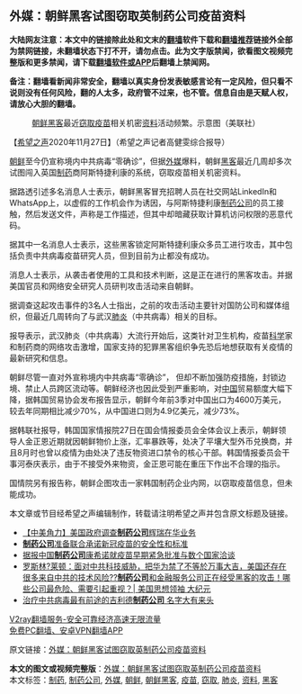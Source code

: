  <h2>外媒：朝鲜黑客试图窃取英制药公司疫苗资料</h2> <p class="notice"><b>大陆网友注意：本文中的链接除此处和文末的<a href="https://github.com/bannedbook/fanqiang" >翻墙</a>软件下载和<a href="https://github.com/killgcd/justmysocks/blob/master/README.md">翻墙推荐</a>链接外全部为禁网链接，未翻墙状态下打不开，请勿点击。此为文字版禁闻，欲看图文视频完整版和更多禁闻，请下载<a href="https://github.com/bannedbook/fanqiang">翻墙软件或APP</a>后翻墙上禁闻网。</p><p>备注：翻墙看新闻非常安全，翻墙以真实身份发表敏感言论有一定风险，但只看不说则没有任何风险，翻的人太多，政府管不过来，也不管。信息自由是天赋人权，请放心大胆的翻墙。</b></p>  <div class="entry"> <figure><figcaption><a href="https://www.bannedbook.org/bnews/tag/%E6%9C%9D%E9%B2%9C%E9%BB%91%E5%AE%A2/" class="st_tag internal_tag" rel="tag" title="标签 朝鲜黑客 下的日志">朝鲜黑客</a>最近<a href="https://www.bannedbook.org/bnews/tag/%E7%AA%83%E5%8F%96/" class="st_tag internal_tag" rel="tag" title="标签 窃取 下的日志">窃取</a><a href="https://www.bannedbook.org/bnews/tag/%e7%96%ab%e8%8b%97/" class="st_tag internal_tag" rel="tag" title="标签 疫苗 下的日志">疫苗</a>相关机密<a href="https://www.bannedbook.org/bnews/tag/%E8%B5%84%E6%96%99/" class="st_tag internal_tag" rel="tag" title="标签 资料 下的日志">资料</a>活动频繁。示意图（美联社）</figcaption></figure> <p>【<span class='wp_keywordlink_affiliate'><a href="https://www.soundofhope.org" title="希望之声" target="_blank">希望之声</a></span>2020年11月27日】（希望之声记者高健雯综合报导）</p> <p><a href="https://www.bannedbook.org/bnews/tag/%e6%9c%9d%e9%b2%9c/" class="st_tag internal_tag" rel="tag" title="标签 朝鲜 下的日志">朝鲜</a>至今仍宣称境内中共病毒“零确诊”，但据<a href="https://www.bannedbook.org/bnews/tag/%e5%a4%96%e5%aa%92/" class="st_tag internal_tag" rel="tag" title="标签 外媒 下的日志">外媒</a>爆料，朝鲜<a href="https://www.bannedbook.org/bnews/tag/%e9%bb%91%e5%ae%a2/" class="st_tag internal_tag" rel="tag" title="标签 黑客 下的日志">黑客</a>最近几周却多次试图闯入英国<a href="https://www.bannedbook.org/bnews/tag/%E5%88%B6%E8%8D%AF/" class="st_tag internal_tag" rel="tag" title="标签 制药 下的日志">制药</a>商阿斯特捷利康的系统，窃取疫苗相关机密资料。</p> <p>据路透引述多名消息人士表示，朝鲜黑客冒充招聘人员在社交网站LinkedIn和WhatsApp上，以虚假的工作机会作为诱因，与阿斯特捷利康<a href="https://www.bannedbook.org/bnews/tag/%E5%88%B6%E8%8D%AF%E5%85%AC%E5%8F%B8/" class="st_tag internal_tag" rel="tag" title="标签 制药公司 下的日志">制药公司</a>的员工接触，然后发送文件，声称是工作描述，但其中却暗藏获取计算机访问权限的恶意代码。</p> <p>据其中一名消息人士表示，这些黑客锁定阿斯特捷利康众多员工进行攻击，其中包括负责中共病毒疫苗研究人员，但到目前为止都没有成功。</p>  <p>消息人士表示，从袭击者使用的工具和技术判断，这是正在进行的黑客攻击。并据美国官员和网络安全研究人员研判攻击活动来自朝鲜。</p> <p>据调查这起攻击事件的3名人士指出，之前的攻击活动主要针对国防公司和媒体组织，但最近几周转向了与武汉<a href="https://www.bannedbook.org/bnews/tag/%e8%82%ba%e7%82%8e/" class="st_tag internal_tag" rel="tag" title="标签 肺炎 下的日志">肺炎</a>（中共病毒）相关的目标。</p> <p>报导表示，武汉肺炎（中共病毒）大流行开始后，这类针对卫生机构，疫苗<span class='wp_keywordlink'><a href="https://www.bannedbook.org/forum11/topic309.html" title="禁片：“科学”的棍子" target="_blank">科学</a></span>家和制药商的网络攻击激增，国家支持的​​犯罪黑客组织争先恐后地想获取有关疫情的最新研究和信息。</p> <p>朝鲜尽管一直对外宣称境内中共病毒“零确诊”， 但却不断加强防疫措施，封锁边境、禁止人员跨区流动等。朝鲜经济也因此受到严重影响，对<span class='wp_keywordlink_affiliate'><a href="https://www.bannedbook.org/" title="中国" target="_blank">中国</a></span>贸易额度大幅下降，据韩国贸易协会发布报告显示，朝鲜今年前3季对中国出口为4600万美元，较去年同期相比减少70%，从中国进口则为4.9亿美元，减少73%。</p>  <p>据韩联社报导，韩国国家情报院27日在国会情报委员会全体会议上表示，朝鲜领导人金正恩近期就因朝鲜物价上涨，汇率暴跌等，处决了平壤大型外币兑换商，并且8月时也曾以疫情为由处决了违反物资进口禁令的核心干部。韩国情报委员会干事河泰庆表示，由于不接受外来物资，金正恩可能在重压下作出不合理的指示。</p> <p>国情院另有报告称，朝鲜企图攻击一家韩国制药企业内网，以窃取疫苗信息，但未能成功。</p> <p>本文章或节目经希望之声编辑制作，转载请注明希望之声并包含原文标题及链接。</p> <ul class='op-related-articles' title='相关阅读'> <li><a href='https://www.bannedbook.org/bnews/baitai/20201106/1426977.html' target='_blank'>【中美角力】美国政府调查<b>制药公司</b>辉瑞在华业务</a></li> <li><a href='https://www.bannedbook.org/bnews/cnnews/20200906/1391742.html' target='_blank'><b>制药公司</b>准备联合承诺新冠疫苗的安全性和标准</a></li> <li><a href='https://www.bannedbook.org/bnews/baitai/20200829/1387872.html' target='_blank'>据报中国<b>制药公司</b>康希诺就疫苗早期紧急批准与数个国家洽谈</a></li> <li><a href='https://www.bannedbook.org/bnews/bannedvideo/20200630/1352711.html' target='_blank'>罗斯林?莱顿：面对中共科技威胁，把华为禁了不等於万事大吉，美国还存在很多来自中共的技术风险??<b>制药公司</b>和金融服务公司正在经受黑客的攻击！哪些公司最危险、需要引起重视？| 美国思想领袖 大纪元</a></li> <li><a href='https://www.bannedbook.org/bnews/comments/20200411/1310261.html' target='_blank'>治疗中共病毒最有前途的吉利德<b>制药公司</b> 名字大有来头</a></li> </ul> <p class="texttj"> <a href="https://www.bannedbook.org/forum23/topic22702.html" target="_blank">V2ray翻墙服务-安全可靠经济高速无限流量</a><br/> <a href="https://github.com/bannedbook/fanqiang/wiki/%E7%A6%81%E9%97%BB%E7%BD%91%E5%AE%89%E5%8D%93%E7%BF%BB%E5%A2%99%E6%96%B0%E9%97%BBAPP" target="_blank">免费PC翻墙、安卓VPN翻墙APP</a></p><p>原文链接：<a class="src_link"  href="https://www.soundofhope.org/post/447784" target="_blank">外媒：朝鲜黑客试图窃取英制药公司疫苗资料</a></p> <a name='sharetosocial'></a>       <div><b>本文的图文或视频完整版</b>：<a href='https://www.bannedbook.org/bnews/comments/20201128/1438624.html'>外媒：朝鲜黑客试图窃取英制药公司疫苗资料</a></div>  </div><!--END ENTRY--> <div class="postfooter"> <div>本文标签：<a href="https://www.bannedbook.org/bnews/tag/%E5%88%B6%E8%8D%AF/" rel="tag">制药</a>, <a href="https://www.bannedbook.org/bnews/tag/%E5%88%B6%E8%8D%AF%E5%85%AC%E5%8F%B8/" rel="tag">制药公司</a>, <a href="https://www.bannedbook.org/bnews/tag/%e5%a4%96%e5%aa%92/" rel="tag">外媒</a>, <a href="https://www.bannedbook.org/bnews/tag/%e6%9c%9d%e9%b2%9c/" rel="tag">朝鲜</a>, <a href="https://www.bannedbook.org/bnews/tag/%E6%9C%9D%E9%B2%9C%E9%BB%91%E5%AE%A2/" rel="tag">朝鲜黑客</a>, <a href="https://www.bannedbook.org/bnews/tag/%e7%96%ab%e8%8b%97/" rel="tag">疫苗</a>, <a href="https://www.bannedbook.org/bnews/tag/%E7%AA%83%E5%8F%96/" rel="tag">窃取</a>, <a href="https://www.bannedbook.org/bnews/tag/%e8%82%ba%e7%82%8e/" rel="tag">肺炎</a>, <a href="https://www.bannedbook.org/bnews/tag/%E8%B5%84%E6%96%99/" rel="tag">资料</a>, <a href="https://www.bannedbook.org/bnews/tag/%e9%bb%91%e5%ae%a2/" rel="tag">黑客</a></div>  </div><!--END POSTFOOTER--> 